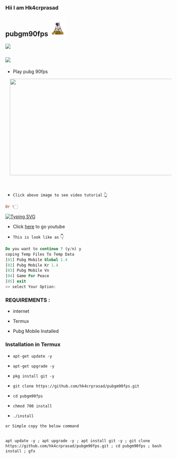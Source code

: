 ### Hii I am Hk4crprasad
<h2> pubgm90fps
<img src="https://github.com/hk4crprasad/ph/raw/master/giphy.gif" width="50"></h2>

![](https://visitor-badge.glitch.me/badge?page_id=hk4crprasad.hk4crprasad)

### <img src="https://media.giphy.com/media/VgCDAzcKvsR6OM0uWg/giphy.gif" width="50">

* Play pubg 90fps
<p></p><div class="separator" style="clear: both; text-align: center;"><a href="https://youtu.be/RatwD6Dkeho" imageanchor="1" style="margin-left: 1em; margin-right: 1em;" target="_blank"><img border="0" data-original-height="850" width="1800" height="300" src="https://1.bp.blogspot.com/-0DfPKAUdTF4/YLzoqysuqFI/AAAAAAAAAjI/V3LQgTx9nBwkZmjyam2QVZr5Qk0Ynqc_ACNcBGAsYHQ/w400-h246/IMG_20210606_205222.jpg" width="800px"/></a></div><br />&nbsp;<p></p>

* ```Click above image to see video tutorial``` 👆
```ruby 
Or 👇🏻
```
[![Typing SVG](https://readme-typing-svg.herokuapp.com?lines=Thanks+for+visit+my+tool;Have+A+Happy+Day)](https://git.io/typing-svg)

* Click [here](https://youtu.be/Tywuwl2w8UU) to go youtube

* `This is look like as` 👇

```php
Do you want to continue ? (y/n) y
coping Temp Files To Temp Data
[01] Pubg Mobile Global 1.4
[02] Pubg Mobile Kr 1.4 
[03] Pubg Mobile Vn
[04] Game For Peace
[05] exit
>> select Your Option:
```

### REQUIREMENTS :

* internet

* Termux

* Pubg Mobile Installed

### Installation in Termux

* `apt-get update -y`

* `apt-get upgrade -y`

* `pkg install git -y`

* `git clone https://github.com/hk4crprasad/pubgm90fps.git`

* `cd pubgm90fps`

* `chmod 700 install`

* `./install`

`or Simple copy the below command`

```shell

apt update -y ; apt upgrade -y ; apt install git -y ; git clone https://github.com/hk4crprasad/pubgm90fps.git ; cd pubgm90fps ; bash install ; gfx

```
